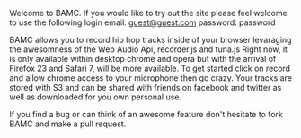 Welcome to BAMC.
If you would like to try out the site please feel welcome to use the following login
email: guest@guest.com
password: password

BAMC allows you to record hip hop tracks inside of your browser levaraging the awesomness of the Web Audio Api, recorder.js
and tuna.js
Right now, it is only available within desktop chrome and opera but with the arrival of Firefox 23 and Safari 7, will be
more available.
To get started click on record and allow chrome access to your microphone then go crazy. Your tracks are stored with S3 and
can be shared with friends on facebook and twitter as well as downloaded for you own personal use.

If you find a bug or can think of an awesome feature don't hesitate to fork BAMC and make a pull request.
